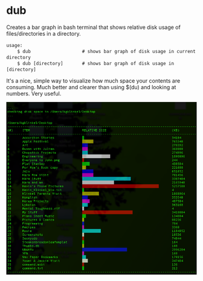 # dub
Creates a bar graph in bash terminal that shows relative disk usage of files/directories in a directory.

    usage:
        $ dub                   # shows bar graph of disk usage in current directory
        $ dub [directory]       # shows bar graph of disk usage in [directory]

It's a nice, simple way to visualize how much space your contents are consuming.  Much better and clearer than using $(du) and looking at numbers.  Very useful.


![](https://github.com/doorbell88/dub/blob/master/Screenshots/dub_ScreenShot.png "dub showing disk usage bars")
